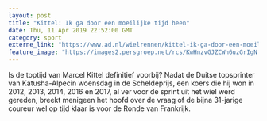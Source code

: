 ```yaml
---
layout: post
title: "Kittel: Ik ga door een moeilijke tijd heen"
date: Thu, 11 Apr 2019 22:52:00 GMT
category: sport
externe_link: "https://www.ad.nl/wielrennen/kittel-ik-ga-door-een-moeilijke-tijd-heen~a80298cd/"
feature_image: "https://images2.persgroep.net/rcs/KwHnzvGJZCWh6uzGrIgNfxJAFZ0/diocontent/143285661/_fitwidth/400/?appId=21791a8992982cd8da851550a453bd7f&quality=0.7"
---
```


Is de toptijd van Marcel Kittel definitief voorbij? Nadat de Duitse topsprinter van Katusha-Alpecin woensdag in de Scheldeprijs, een koers die hij won in 2012, 2013, 2014, 2016 en 2017, al ver voor de sprint uit het wiel werd gereden, breekt menigeen het hoofd over de vraag of de bijna 31-jarige coureur wel op tijd klaar is voor de Ronde van Frankrijk.
